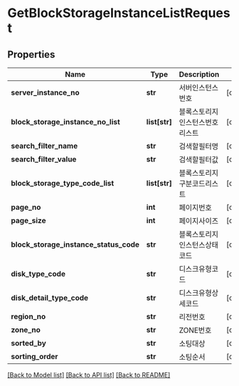 # GetBlockStorageInstanceListRequest

## Properties
Name | Type | Description | Notes
------------ | ------------- | ------------- | -------------
**server_instance_no** | **str** | 서버인스턴스번호 | [optional] 
**block_storage_instance_no_list** | **list[str]** | 블록스토리지인스턴스번호리스트 | [optional] 
**search_filter_name** | **str** | 검색할필터명 | [optional] 
**search_filter_value** | **str** | 검색할필터값 | [optional] 
**block_storage_type_code_list** | **list[str]** | 블록스토리지구분코드리스트 | [optional] 
**page_no** | **int** | 페이지번호 | [optional] 
**page_size** | **int** | 페이지사이즈 | [optional] 
**block_storage_instance_status_code** | **str** | 블록스토리지인스턴스상태코드 | [optional] 
**disk_type_code** | **str** | 디스크유형코드 | [optional] 
**disk_detail_type_code** | **str** | 디스크유형상세코드 | [optional] 
**region_no** | **str** | 리전번호 | [optional] 
**zone_no** | **str** | ZONE번호 | [optional] 
**sorted_by** | **str** | 소팅대상 | [optional] 
**sorting_order** | **str** | 소팅순서 | [optional] 

[[Back to Model list]](../README.md#documentation-for-models) [[Back to API list]](../README.md#documentation-for-api-endpoints) [[Back to README]](../README.md)


